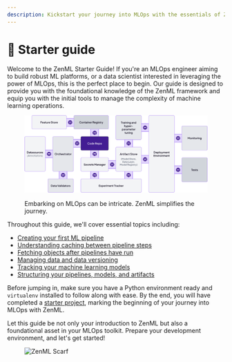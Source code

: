 ```yaml
---
description: Kickstart your journey into MLOps with the essentials of ZenML.
---
```


# 🐣 Starter guide

Welcome to the ZenML Starter Guide! If you're an MLOps engineer aiming to build robust ML platforms, or a data scientist interested in leveraging the power of MLOps, this is the perfect place to begin. Our guide is designed to provide you with the foundational knowledge of the ZenML framework and equip you with the initial tools to manage the complexity of machine learning operations.

<figure><img src="../../.gitbook/assets/abstractions_showcase.png" alt=""><figcaption><p>Embarking on MLOps can be intricate. ZenML simplifies the journey.</p></figcaption></figure>

Throughout this guide, we'll cover essential topics including:

* [Creating your first ML pipeline](create-an-ml-pipeline.md)
* [Understanding caching between pipeline steps](cache-previous-executions.md)
* [Fetching objects after pipelines have run](../../how-to/overview/fetching-pipelines.md)
* [Managing data and data versioning](manage-artifacts.md)
* [Tracking your machine learning models](track-ml-models.md)
* [Structuring your pipelines, models, and artifacts](structuring-a-project.md)

Before jumping in, make sure you have a Python environment ready and `virtualenv` installed to follow along with ease. By the end, you will have completed a [starter project](starter-project.md), marking the beginning of your journey into MLOps with ZenML.

Let this guide be not only your introduction to ZenML but also a foundational asset in your MLOps toolkit. Prepare your development environment, and let's get started!

<figure><img src="https://static.scarf.sh/a.png?x-pxid=f0b4f458-0a54-4fcd-aa95-d5ee424815bc" alt="ZenML Scarf"><figcaption></figcaption></figure>
